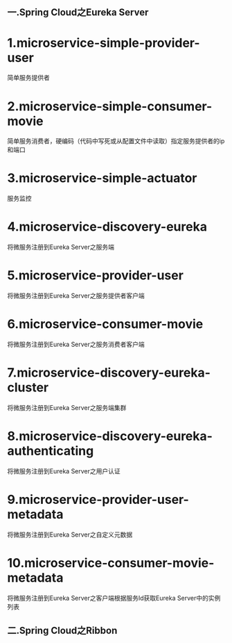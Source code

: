 ## 一.Spring Cloud之Eureka Server ##
# 1.microservice-simple-provider-user #
简单服务提供者

# 2.microservice-simple-consumer-movie #
简单服务消费者，硬编码（代码中写死或从配置文件中读取）指定服务提供者的ip和端口

# 3.microservice-simple-actuator #
服务监控

# 4.microservice-discovery-eureka #
将微服务注册到Eureka Server之服务端

# 5.microservice-provider-user #
将微服务注册到Eureka Server之服务提供者客户端

# 6.microservice-consumer-movie #
将微服务注册到Eureka Server之服务消费者客户端

# 7.microservice-discovery-eureka-cluster #
将微服务注册到Eureka Server之服务端集群

# 8.microservice-discovery-eureka-authenticating #
将微服务注册到Eureka Server之用户认证

# 9.microservice-provider-user-metadata #
将微服务注册到Eureka Server之自定义元数据

# 10.microservice-consumer-movie-metadata #
将微服务注册到Eureka Server之客户端根据服务Id获取Eureka Server中的实例列表


## 二.Spring Cloud之Ribbon ##


